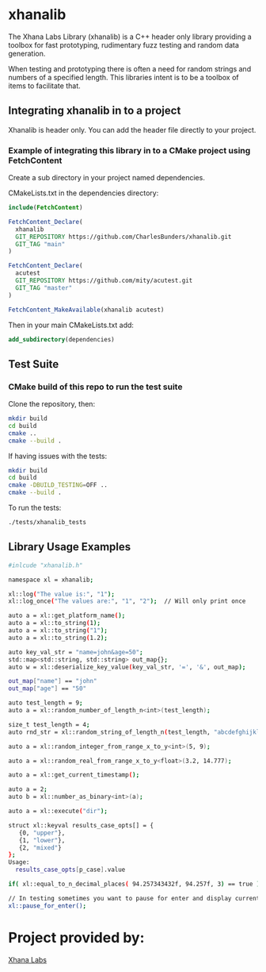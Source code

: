 # xhanalib
The Xhana Labs Library (xhanalib) is a C++ header only library providing a toolbox for fast prototyping, rudimentary fuzz testing and random data generation.

When testing and prototyping there is often a need for random strings and numbers of a specified length. This libraries intent is to be a toolbox of items to facilitate that.

## Integrating xhanalib in to a project

Xhanalib is header only. You can add the header file directly to your project.

### Example of integrating this library in to a CMake project using FetchContent

Create a sub directory in your project named dependencies.

CMakeLists.txt in the dependencies directory:
```cmake
include(FetchContent)

FetchContent_Declare(
  xhanalib
  GIT_REPOSITORY https://github.com/CharlesBunders/xhanalib.git
  GIT_TAG "main"
)

FetchContent_Declare(
  acutest
  GIT_REPOSITORY https://github.com/mity/acutest.git
  GIT_TAG "master"
)

FetchContent_MakeAvailable(xhanalib acutest)
```
Then in your main CMakeLists.txt add:
```cmake
add_subdirectory(dependencies)
```
## Test Suite

### CMake build of this repo to run the test suite
Clone the repository, then:
```bash
mkdir build
cd build
cmake ..
cmake --build .
```

If having issues with the tests:
```bash
mkdir build
cd build
cmake -DBUILD_TESTING=OFF .. 
cmake --build .
```

To run the tests:
```bash
./tests/xhanalib_tests
```
## Library Usage Examples
```bash
#inlcude "xhanalib.h"

namespace xl = xhanalib;

xl::log("The value is:", "1");
xl::log_once("The values are:", "1", "2");  // Will only print once

auto a = xl::get_platform_name();
auto a = xl::to_string(1);
auto a = xl::to_string("1");
auto a = xl::to_string(1.2);

auto key_val_str = "name=john&age=50";
std::map<std::string, std::string> out_map{};
auto w = xl::deserialize_key_value(key_val_str, '=', '&', out_map);

out_map["name"] == "john"
out_map["age"] == "50"

auto test_length = 9;
auto a = xl::random_number_of_length_n<int>(test_length);

size_t test_length = 4;
auto rnd_str = xl::random_string_of_length_n(test_length, "abcdefghijklmnop");

auto a = xl::random_integer_from_range_x_to_y<int>(5, 9);

auto a = xl::random_real_from_range_x_to_y<float>(3.2, 14.777);

auto a = xl::get_current_timestamp();

auto a = 2;
auto b = xl::number_as_binary<int>(a);

auto a = xl::execute("dir");

struct xl::keyval results_case_opts[] = {
   {0, "upper"},
   {1, "lower"},
   {2, "mixed"}
};
Usage:
  results_case_opts[p_case].value

if( xl::equal_to_n_decimal_places( 94.257343432f, 94.257f, 3) == true )

// In testing sometimes you want to pause for enter and display current values 
xl::pause_for_enter();
```

# Project provided by:

[Xhana Labs](https://www.xhanalabs.com) 
